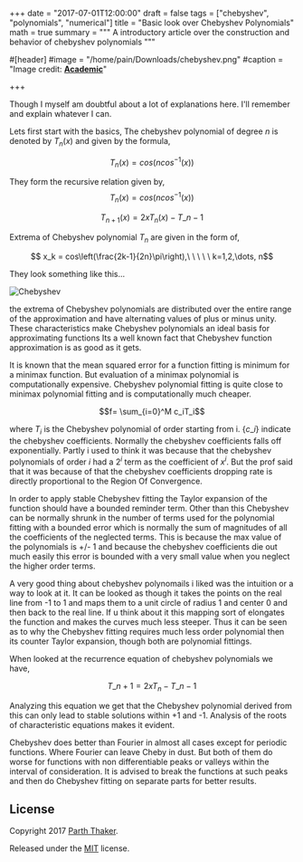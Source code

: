 +++
date = "2017-07-01T12:00:00"
draft = false
tags = ["chebyshev", "polynomials", "numerical"]
title = "Basic look over Chebyshev Polynomials"
math = true
summary = """
A introductory article over the construction and behavior of chebyshev polynomials
"""

#[header]
#image = "/home/pain/Downloads/chebyshev.png"
#caption = "Image credit: [**Academic**](https://github.com/gcushen/hugo-academic/)"

+++

Though I myself am doubtful about a lot of explanations here. I'll remember and explain whatever I can.


Lets first start with the basics, The chebyshev polynomial of degree $n$ is denoted by $T_n(x)$ and given by the formula,


$$
\begin{equation}T_n(x) = cos(n cos^{-1}(x))\end{equation}$$


They form the recursive relation given by,
$$T_n(x) = cos(n cos^{-1}(x))$$

$$T_{n+1} (x) = 2 x T_n(x) - T\_{n-1}$$



Extrema of Chebyshev polynomial $T_n$ are given in the form of,


$$ x_k = cos\left(\frac{2k-1}{2n}\pi\right),\ \ \ \ \ k=1,2,\dots, n$$


They look something like this...

![ Chebyshev ](../../img/chebyshev.png)

the extrema of Chebyshev polynomials are distributed over the entire range of the approximation and have alternating values of plus or minus unity. These characteristics make Chebyshev polynomials an ideal basis for approximating functions Its a well known fact that Chebyshev function approximation is as good as it gets.


It is known that the mean squared error for a function fitting is minimum for a minimax function. But evaluation of a minimax polynomial is computationally expensive. Chebyshev polynomial fitting is quite close to minimax polynomial fitting and is computationally much cheaper.


$$f= \sum_{i=0}^M c_iT_i$$


where $T_i$ is the Chebyshev polynomial of order starting from i. {$c\_i$} indicate the chebyshev coefficients. Normally the chebyshev coefficients falls off exponentially. Partly i used to think it was because that the chebyshev polynomials of order $i$ had a $2^i$ term as the coefficient of $x^i$. But the prof said that it was because of that the chebyshev coefficients dropping rate is directly proportional to the Region Of Convergence.


In order to apply stable Chebyshev fitting the Taylor expansion of the function should have a bounded reminder term. Other than this Chebyshev can be normally shrunk in the number of terms used for the polynomial fitting with a bounded error which is normally the sum of magnitudes of all the coefficients of the neglected terms. This is because the max value of the polynomials is +/- 1 and because the chebyshev coefficients die out much easily this error is bounded with a very small value when you neglect the higher order terms.


A very good thing about chebyshev polynomails i liked was the intuition or a way to look at it. It can be looked as though it takes the points on the real line from -1 to 1 and maps them to a unit circle of radius 1 and center 0 and then back to the real line. If u think about it  this mapping sort of elongates the function and makes the curves much less steeper. Thus it can be seen as to why the Chebyshev fitting requires much less order polynomial then its counter Taylor expansion, though both are  polynomial fittings.


When looked at the recurrence equation of chebyshev polynomials we have,

$$T\_{n+1} = 2xT_{n} -T\_{n-1}$$

Analyzing this equation we get that the Chebyshev polynomial derived from this can only lead to stable solutions within +1 and -1. Analysis of the roots of characteristic equations makes it evident.


Chebyshev does better than Fourier in almost all cases except for periodic functions. Where Fourier can leave Cheby in dust. But both of them do worse for functions with non differentiable peaks or valleys within the interval of consideration. It is advised to break the functions at such peaks and then do Chebyshev fitting on separate parts for better results.

## License

Copyright 2017 [Parth Thaker](https://parththaker.github.io/).

Released under the [MIT](https://github.com/gcushen/hugo-academic/blob/master/LICENSE.md) license.

